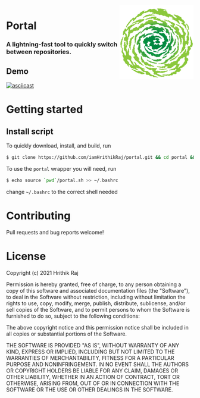 <img width="200px" height="200px" align="right" alt="portal logo" src="./assets/portal-logo1.png" title="portal"/>

# Portal
### A lightning-fast tool to quickly switch between repositories.

## Demo

[![asciicast](https://asciinema.org/a/zqAt0wSlSfZFZPIAiTzJAbjse.svg)](https://asciinema.org/a/zqAt0wSlSfZFZPIAiTzJAbjse)


# Getting started

## Install script

To quickly download, install, and build, run

```bash
$ git clone https://github.com/iamHrithikRaj/portal.git && cd portal && cabal build && cabal install portal
```

To use the `portal` wrapper you will need, run 

```bash
$ echo source `pwd`/portal.sh >> ~/.bashrc
```

change `~/.bashrc` to the correct shell needed

# Contributing

Pull requests and bug reports welcome!

# License

Copyright (c) 2021 Hrithik Raj

Permission is hereby granted, free of charge, to any person obtaining a copy of this software and associated documentation files (the "Software"), to deal in the Software without restriction, including without limitation the rights to use, copy, modify, merge, publish, distribute, sublicense, and/or sell copies of the Software, and to permit persons to whom the Software is furnished to do so, subject to the following conditions:

The above copyright notice and this permission notice shall be included in all copies or substantial portions of the Software.

THE SOFTWARE IS PROVIDED "AS IS", WITHOUT WARRANTY OF ANY KIND, EXPRESS OR IMPLIED, INCLUDING BUT NOT LIMITED TO THE WARRANTIES OF MERCHANTABILITY, FITNESS FOR A PARTICULAR PURPOSE AND NONINFRINGEMENT. IN NO EVENT SHALL THE AUTHORS OR COPYRIGHT HOLDERS BE LIABLE FOR ANY CLAIM, DAMAGES OR OTHER LIABILITY, WHETHER IN AN ACTION OF CONTRACT, TORT OR OTHERWISE, ARISING FROM, OUT OF OR IN CONNECTION WITH THE SOFTWARE OR THE USE OR OTHER DEALINGS IN THE SOFTWARE.

